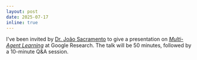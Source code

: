 ```yaml
---
layout: post
date: 2025-07-17
inline: true
---
```


I've been invited by [Dr. João Sacramento](https://www.joaosacramento.com/) to give a presentation on _<a href="https://arxiv.org/abs/2502.16863">Multi-Agent Learning</a>_ at Google Research. The talk will be 50 minutes, followed by a 10-minute Q&A session.